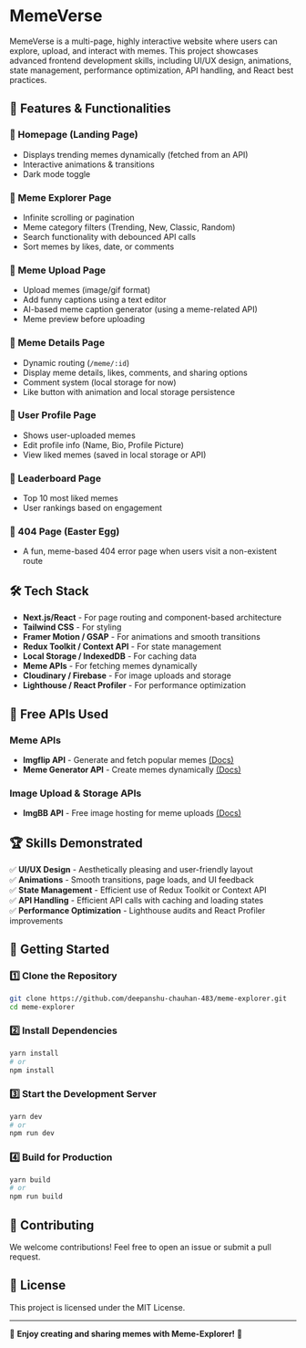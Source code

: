 # MemeVerse

MemeVerse is a multi-page, highly interactive website where users can explore, upload, and interact with memes. This project showcases advanced frontend development skills, including UI/UX design, animations, state management, performance optimization, API handling, and React best practices.

## 🚀 Features & Functionalities

### 📌 Homepage (Landing Page)
- Displays trending memes dynamically (fetched from an API)
- Interactive animations & transitions
- Dark mode toggle

### 📌 Meme Explorer Page
- Infinite scrolling or pagination
- Meme category filters (Trending, New, Classic, Random)
- Search functionality with debounced API calls
- Sort memes by likes, date, or comments

### 📌 Meme Upload Page
- Upload memes (image/gif format)
- Add funny captions using a text editor
- AI-based meme caption generator (using a meme-related API)
- Meme preview before uploading

### 📌 Meme Details Page
- Dynamic routing (`/meme/:id`)
- Display meme details, likes, comments, and sharing options
- Comment system (local storage for now)
- Like button with animation and local storage persistence

### 📌 User Profile Page
- Shows user-uploaded memes
- Edit profile info (Name, Bio, Profile Picture)
- View liked memes (saved in local storage or API)

### 📌 Leaderboard Page
- Top 10 most liked memes
- User rankings based on engagement

### 📌 404 Page (Easter Egg)
- A fun, meme-based 404 error page when users visit a non-existent route

## 🛠 Tech Stack
- **Next.js/React** - For page routing and component-based architecture
- **Tailwind CSS** - For styling
- **Framer Motion / GSAP** - For animations and smooth transitions
- **Redux Toolkit / Context API** - For state management
- **Local Storage / IndexedDB** - For caching data
- **Meme APIs** - For fetching memes dynamically
- **Cloudinary / Firebase** - For image uploads and storage
- **Lighthouse / React Profiler** - For performance optimization

## 📡 Free APIs Used
### Meme APIs
- **Imgflip API** - Generate and fetch popular memes [(Docs)](https://imgflip.com/api)
- **Meme Generator API** - Create memes dynamically [(Docs)](https://memegenerator.net/)

### Image Upload & Storage APIs
- **ImgBB API** - Free image hosting for meme uploads [(Docs)](https://api.imgbb.com/)

## 🏆 Skills Demonstrated
✅ **UI/UX Design** - Aesthetically pleasing and user-friendly layout  
✅ **Animations** - Smooth transitions, page loads, and UI feedback  
✅ **State Management** - Efficient use of Redux Toolkit or Context API  
✅ **API Handling** - Efficient API calls with caching and loading states  
✅ **Performance Optimization** - Lighthouse audits and React Profiler improvements  

## 📌 Getting Started
### 1️⃣ Clone the Repository
```bash
git clone https://github.com/deepanshu-chauhan-483/meme-explorer.git
cd meme-explorer
```

### 2️⃣ Install Dependencies
```bash
yarn install
# or
npm install
```

### 3️⃣ Start the Development Server
```bash
yarn dev
# or
npm run dev
```

### 4️⃣ Build for Production
```bash
yarn build
# or
npm run build
```

## 🤝 Contributing
We welcome contributions! Feel free to open an issue or submit a pull request.

## 📜 License
This project is licensed under the MIT License.

---
🎉 **Enjoy creating and sharing memes with Meme-Explorer!** 🎉

